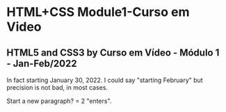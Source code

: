 # HTML+CSS Module1-Curso em Video
## HTML5 and CSS3 by Curso em Vídeo - Módulo 1 - Jan-Feb/2022
In fact starting January 30, 2022. I could say "starting February" but precision is not bad, in most cases.

Start a new paragraph? = 2 "enters".
